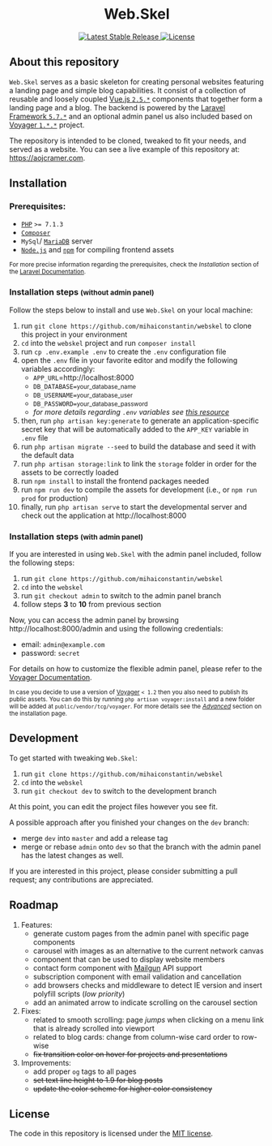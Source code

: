 <h1 align="center">Web.Skel</h1>

<p align="center">
    <a href="https://github.com/mihaiconstantin/webskel/releases/latest">
        <img src="https://img.shields.io/badge/stable-v0.1.*-blue.svg?style=flat-square" alt="Latest Stable Release">
    </a>	
    <a href="https://opensource.org/licenses/MIT">
        <img src="https://img.shields.io/badge/license-MIT-yellow.svg?style=flat-square" alt="License">
    </a>
</p>

## About this repository

`Web.Skel` serves as a basic skeleton for creating personal websites featuring a landing page and simple blog capabilities. It consist of a collection of reusable and loosely coupled [Vue.js `2.5.*`](https://github.com/vuejs/vue) components that together form a landing page and a blog. The backend is powered by the [Laravel Framework `5.7.*`](https://laravel.com/docs/5.7) and an optional admin panel us also included based on [Voyager `1.*.*`](https://github.com/the-control-group/voyager) project.

The repository is intended to be cloned, tweaked to fit your needs, and served as a website. You can see a live example of this repository at: https://aojcramer.com.

## Installation

### Prerequisites:

- [`PHP`](http://php.net/downloads.php) `>= 7.1.3`
- [`Composer`](https://getcomposer.org/doc/00-intro.md)
- `MySql`/ [`MariaDB`](https://downloads.mariadb.org) server
- [`Node.js`](https://nodejs.org) and [`npm`](https://www.npmjs.com) for compiling frontend assets

<small>For more precise information regarding the prerequisites, check the *Installation* section of the [Laravel Documentation](https://laravel.com/docs/5.7).</small>

### Installation steps <small>(without admin panel)</small>

Follow the steps below to install and use `Web.Skel` on your local machine:

1. run `git clone https://github.com/mihaiconstantin/webskel` to clone this project in your environment
2. `cd` into the `webskel` project and run `composer install`
3. run `cp .env.example .env` to create the `.env` configuration file
4. open the `.env` file in your favorite editor and modify the following variables accordingly:
    - `APP_URL`=http://localhost:8000
    - `DB_DATABASE=`<small>your_database_name</small>
    - `DB_USERNAME=`<small>your_database_user</small>
    - `DB_PASSWORD=`<small>your_database_password</small>
    - *for more details regarding `.env` variables see [this resource](https://laravel.com/docs/5.5/configuration#environment-configuration)*
5. then, run `php artisan key:generate` to generate an application-specific secret key that will be automatically added to the `APP_KEY` variable in `.env` file
6. run `php artisan migrate --seed` to build the database and seed it with the default data
7. run `php artisan storage:link` to link the `storage` folder in order for the assets to be correctly loaded
8. run `npm install` to install the frontend packages needed
9. run `npm run dev` to compile the assets for development (i.e., or `npm run prod` for production)
10. finally, run `php artisan serve` to start the developmental server and check out the application at http://localhost:8000

### Installation steps <small>(with admin panel)</small>

If you are interested in using `Web.Skel` with the admin panel included, follow the following steps:

1. run `git clone https://github.com/mihaiconstantin/webskel`
2. `cd` into the `webskel`
3. run `git checkout admin` to switch to the admin panel branch
4. follow steps **3** to **10** from previous section

Now, you can access the admin panel by browsing http://localhost:8000/admin and using the following credentials:

- email: `admin@example.com`
- password: `secret`

For details on how to customize the flexible admin panel, please refer to the [Voyager Documentation](https://docs.laravelvoyager.com).

<small>In case you decide to use a version of [Voyager](https://github.com/the-control-group/voyager) `< 1.2` then you also need to publish its public assets. You can do this by running `php artisan voyager:install` and a new folder will be added at `public/vendor/tcg/voyager`. For more details see the [*Advanced*](https://docs.laravelvoyager.com/v/1.1/getting-started/installation#advanced) section on the installation page.</small>

## Development

To get started with tweaking `Web.Skel`:

1. run `git clone https://github.com/mihaiconstantin/webskel`
2. `cd` into the `webskel`
3. run `git checkout dev` to switch to the development branch

At this point, you can edit the project files however you see fit.

A possible approach after you finished your changes on the `dev` branch: 

- merge `dev` into `master` and add a release tag
- merge or rebase `admin` onto `dev` so that the branch with the admin panel has the latest changes as well.

If you are interested in this project, please consider submitting a pull request; any contributions are appreciated.

## Roadmap

1. Features: 
    - generate custom pages from the admin panel with specific page components
    - carousel with images as an alternative to the current network canvas
    - component that can be used to display website members
    - contact form component with [Mailgun](https://www.mailgun.com/) API support
    - subscription component with email validation and cancellation
    - add browsers checks and middleware to detect IE version and insert polyfill scripts (*low priority*)
    - add an animated arrow to indicate scrolling on the carousel section
2. Fixes:
    - related to smooth scrolling: page *jumps* when clicking on a menu link that is already scrolled into viewport
    - related to blog cards: change from column-wise card order to row-wise
    - ~~fix transition color on hover for projects and presentations~~
3. Improvements:
    - add proper `og` tags to all pages
    - ~~set text line height to 1.9 for blog posts~~
    - ~~update the color scheme for higher color consistency~~

## License

The code in this repository is licensed under the [MIT license](https://opensource.org/licenses/MIT).
